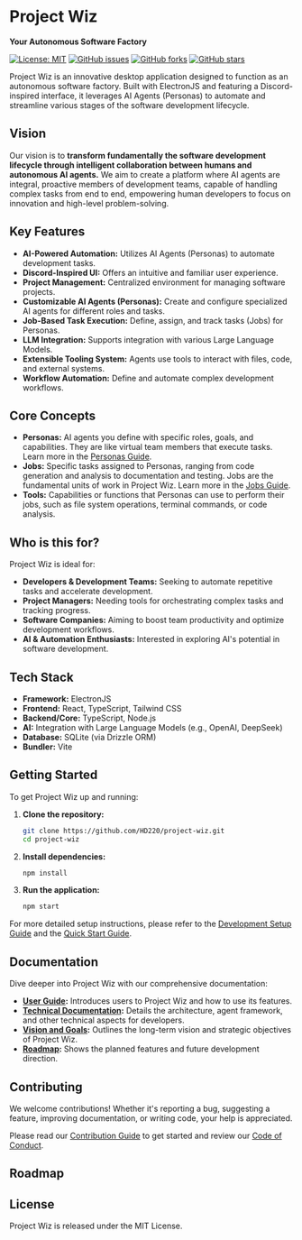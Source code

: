 # Project Wiz

**Your Autonomous Software Factory**

[![License: MIT](https://img.shields.io/badge/License-MIT-blue.svg)](https://opensource.org/licenses/MIT)
[![GitHub issues](https://img.shields.io/github/issues/HD220/project-wiz)](https://github.com/HD220/project-wiz/issues)
[![GitHub forks](https://img.shields.io/github/forks/HD220/project-wiz)](https://github.com/HD220/project-wiz/network)
[![GitHub stars](https://img.shields.io/github/stars/HD220/project-wiz)](https://github.com/HD220/project-wiz/stargazers)

Project Wiz is an innovative desktop application designed to function as an autonomous software factory. Built with ElectronJS and featuring a Discord-inspired interface, it leverages AI Agents (Personas) to automate and streamline various stages of the software development lifecycle.

## Vision

Our vision is to **transform fundamentally the software development lifecycle through intelligent collaboration between humans and autonomous AI agents.** We aim to create a platform where AI agents are integral, proactive members of development teams, capable of handling complex tasks from end to end, empowering human developers to focus on innovation and high-level problem-solving.

## Key Features

- **AI-Powered Automation:** Utilizes AI Agents (Personas) to automate development tasks.
- **Discord-Inspired UI:** Offers an intuitive and familiar user experience.
- **Project Management:** Centralized environment for managing software projects.
- **Customizable AI Agents (Personas):** Create and configure specialized AI agents for different roles and tasks.
- **Job-Based Task Execution:** Define, assign, and track tasks (Jobs) for Personas.
- **LLM Integration:** Supports integration with various Large Language Models.
- **Extensible Tooling System:** Agents use tools to interact with files, code, and external systems.
- **Workflow Automation:** Define and automate complex development workflows.

## Core Concepts

- **Personas:** AI agents you define with specific roles, goals, and capabilities. They are like virtual team members that execute tasks. Learn more in the [Personas Guide](./docs/user-guide/05-personas-agents.md).
- **Jobs:** Specific tasks assigned to Personas, ranging from code generation and analysis to documentation and testing. Jobs are the fundamental units of work in Project Wiz. Learn more in the [Jobs Guide](./docs/user-guide/06-jobs-automation.md).
- **Tools:** Capabilities or functions that Personas can use to perform their jobs, such as file system operations, terminal commands, or code analysis.

## Who is this for?

Project Wiz is ideal for:

- **Developers & Development Teams:** Seeking to automate repetitive tasks and accelerate development.
- **Project Managers:** Needing tools for orchestrating complex tasks and tracking progress.
- **Software Companies:** Aiming to boost team productivity and optimize development workflows.
- **AI & Automation Enthusiasts:** Interested in exploring AI's potential in software development.

## Tech Stack

- **Framework:** ElectronJS
- **Frontend:** React, TypeScript, Tailwind CSS
- **Backend/Core:** TypeScript, Node.js
- **AI:** Integration with Large Language Models (e.g., OpenAI, DeepSeek)
- **Database:** SQLite (via Drizzle ORM)
- **Bundler:** Vite

## Getting Started

To get Project Wiz up and running:

1. **Clone the repository:**

   ```bash
   git clone https://github.com/HD220/project-wiz.git
   cd project-wiz
   ```

2. **Install dependencies:**

   ```bash
   npm install
   ```

3. **Run the application:**

   ```bash
   npm start
   ```

For more detailed setup instructions, please refer to the [Development Setup Guide](./docs/developer/01-development-setup.md) and the [Quick Start Guide](./docs/user/02-getting-started.md).

## Documentation

Dive deeper into Project Wiz with our comprehensive documentation:

- **[User Guide](./docs/user/01-introduction.md):** Introduces users to Project Wiz and how to use its features.
- **[Technical Documentation](./docs/reference/01-software-architecture.md):** Details the architecture, agent framework, and other technical aspects for developers.
- **[Vision and Goals](./docs/project-overview/vision-and-goals.md):** Outlines the long-term vision and strategic objectives of Project Wiz.
- **[Roadmap](./docs/project-overview/roadmap.md):** Shows the planned features and future development direction.

## Contributing

We welcome contributions! Whether it's reporting a bug, suggesting a feature, improving documentation, or writing code, your help is appreciated.

Please read our [Contribution Guide](./docs/contribution-guide.md) to get started and review our [Code of Conduct](./docs/code-of-conduct.md).

## Roadmap

## License

Project Wiz is released under the MIT License.
